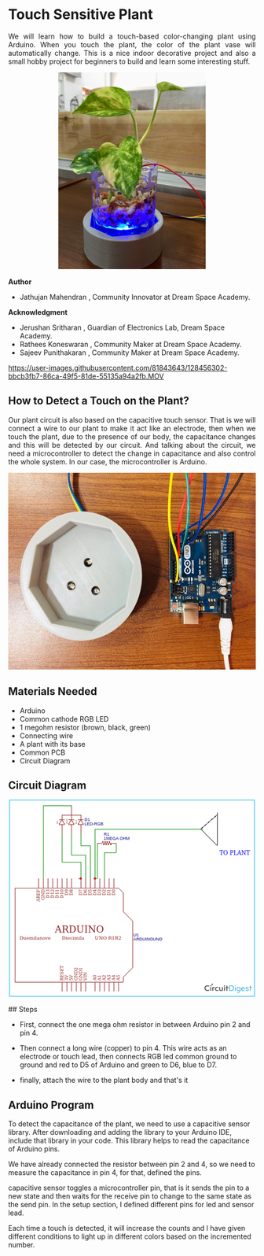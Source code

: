 

# Touch Sensitive Plant

<p align="justify">
We will learn how to build a touch-based color-changing plant using Arduino. When you touch the plant, the color of the plant vase will automatically change. This is a nice indoor decorative project and also a small hobby project for beginners to build and learn some interesting stuff.
</p>

<p align="center">
<img src="source/image-video/image1.jpg"  height="400px" weidth="400px">
</p>

**Author**
 * Jathujan Mahendran , Community Innovator at Dream Space Academy.

**Acknowledgment**
 * Jerushan Sritharan , Guardian of Electronics Lab, Dream Space Academy.
 * Rathees Koneswaran ,  Community Maker at Dream Space Academy. 
 * Sajeev Punithakaran , Community Maker at Dream Space Academy.
  


https://user-images.githubusercontent.com/81843643/128456302-bbcb3fb7-86ca-49f5-81de-55135a94a2fb.MOV




## How to Detect a Touch on the Plant?
<p align="justify"> 
Our plant circuit is also based on the capacitive touch sensor. That is we will connect a wire to our plant to make it act like an electrode, then when we touch the plant, due to the presence of our body, the capacitance changes and this will be detected by our circuit. And talking about the circuit, we need a microcontroller to detect the change in capacitance and also control the whole system. In our case, the microcontroller is Arduino. 
</p>

<p align="center">
<img src="source/image-video/base-and-arduino.jpg" height="400px" weidth="400px" >
</p>

## Materials Needed
* Arduino
* Common cathode RGB LED
* 1 megohm resistor (brown, black, green)
* Connecting wire
* A plant with  its base
* Common PCB
* Circuit Diagram 

## Circuit Diagram
<p align="center">
<img src="source/image-video/circuit-diagram.png"  height="400px" weidth="400px">
</p>
## Steps

<p align="justify">

- First, connect the one mega ohm resistor in between Arduino pin 2 and pin 4. 

- Then connect a long wire (copper) to pin 4. This wire acts as an electrode or touch lead, then connects RGB led common ground to ground and red to D5 of Arduino and green to D6, blue to D7.

- finally, attach the wire to the plant body and that's it 

</p>

 
## Arduino Program 

<p align="justify"> 

To detect the capacitance of the plant, we need to use a capacitive sensor library. 
After downloading and adding the library to your Arduino IDE, include that library in your code. This library helps to read the capacitance of Arduino pins.
 

We have already connected the resistor between pin 2 and 4, so we need to measure the capacitance in pin 4, for that, defined the pins.

capacitive sensor toggles a microcontroller pin, that is it sends the pin to a new state and then waits for the receive pin to change to the same state as the send pin. In the setup section, I defined different pins for led and sensor lead.

Each time a touch is detected, it will increase the counts and I have given different conditions to light up in different colors based on the incremented number.
</p>

